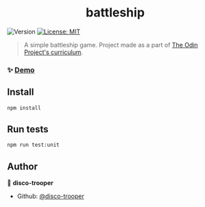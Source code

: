 <h1 align="center">battleship</h1>
<p>
  <img alt="Version" src="https://img.shields.io/badge/version-1.0.0-blue.svg" />
  <a href="#" target="_blank">
    <img alt="License: MIT" src="https://img.shields.io/badge/License-MIT-yellow.svg" />
  </a>
</p>

> A simple battleship game. Project made as a part of [The Odin Project's curriculum](https://www.theodinproject.com/courses/javascript/lessons/battleship).

### ✨ [Demo](https://disco-trooper.github.io/battleship/)

## Install

```sh
npm install
```

## Run tests

```sh
npm run test:unit
```

## Author

👤 **disco-trooper**

* Github: [@disco-trooper](https://github.com/disco-trooper)
